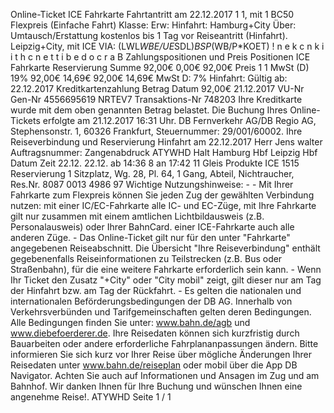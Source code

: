 Online-Ticket ICE Fahrkarte Fahrtantritt am 22.12.2017 1 1, mit 1 BC50 Flexpreis (Einfache Fahrt) Klasse: Erw: Hinfahrt: Hamburg+City Über: Umtausch/Erstattung kostenlos bis 1 Tag vor Reiseantritt (Hinfahrt). Leipzig+City, mit ICE VIA: (LWL*WBE/UE*SDL)*BSP*(WB/P*KOET) ! n e k c n k i i t h c n e t t i b e d o c r a B Zahlungspositionen und Preis Positionen ICE Fahrkarte Reservierung Summe 92,00€ 0,00€ 92,00€ Preis 1 1 MwSt (D) 19% 92,00€ 14,69€ 92,00€ 14,69€ MwSt D: 7% Hinfahrt: Gültig ab: 22.12.2017 Kreditkartenzahlung Betrag Datum 92,00€ 21.12.2017 VU-Nr Gen-Nr 4556695619 NRTEV7 Transaktions-Nr 748203 Ihre Kreditkarte wurde mit dem oben genannten Betrag belastet. Die Buchung Ihres Online-Tickets erfolgte am 21.12.2017 16:31 Uhr. DB Fernverkehr AG/DB Regio AG, Stephensonstr. 1, 60326 Frankfurt, Steuernummer: 29/001/60002. Ihre Reiseverbindung und Reservierung Hinfahrt am 22.12.2017 Herr Jens walter Auftragsnummer: Zangenabdruck ATYWHD Halt Hamburg Hbf Leipzig Hbf Datum Zeit 22.12. 22.12. ab 14:36 8 an 17:42 11 Gleis Produkte ICE 1515 Reservierung 1 Sitzplatz, Wg. 28, Pl. 64, 1 Gang, Abteil, Nichtraucher, Res.Nr. 8087 0013 4986 97 Wichtige Nutzungshinweise: - - Mit Ihrer Fahrkarte zum Flexpreis können Sie jeden Zug der gewählten Verbindung nutzen: mit einer IC/EC-Fahrkarte alle IC- und EC-Züge, mit Ihre Fahrkarte gilt nur zusammen mit einem amtlichen Lichtbildausweis (z.B. Personalausweis) oder Ihrer BahnCard. einer ICE-Fahrkarte auch alle anderen Züge. - Das Online-Ticket gilt nur für den unter "Fahrkarte" angegebenen Reiseabschnitt. Die Übersicht "Ihre Reiseverbindung" enthält gegebenenfalls Reiseinformationen zu Teilstrecken (z.B. Bus oder Straßenbahn), für die eine weitere Fahrkarte erforderlich sein kann. - Wenn Ihr Ticket den Zusatz "+City" oder "City mobil" zeigt, gilt dieser nur am Tag der Hinfahrt bzw. am Tag der Rückfahrt. - Es gelten die nationalen und internationalen Beförderungsbedingungen der DB AG. Innerhalb von Verkehrsverbünden und Tarifgemeinschaften gelten deren Bedingungen. Alle Bedingungen finden Sie unter: www.bahn.de/agb und www.diebefoerderer.de. Ihre Reisedaten können sich kurzfristig durch Bauarbeiten oder andere erforderliche Fahrplananpassungen ändern. Bitte informieren Sie sich kurz vor Ihrer Reise über mögliche Änderungen Ihrer Reisedaten unter www.bahn.de/reiseplan oder mobil über die App DB Navigator. Achten Sie auch auf Informationen und Ansagen im Zug und am Bahnhof. Wir danken Ihnen für Ihre Buchung und wünschen Ihnen eine angenehme Reise!. ATYWHD Seite 1 / 1